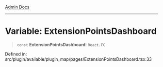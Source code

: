[Admin Docs](/)

***

# Variable: ExtensionPointsDashboard

> `const` **ExtensionPointsDashboard**: `React.FC`

Defined in: src/plugin/available/plugin\_map/pages/ExtensionPointsDashboard.tsx:33

